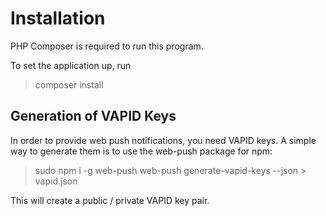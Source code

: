 # Installation

PHP Composer is required to run this program.

To set the application up, run

> composer install

## Generation of VAPID Keys

In order to provide web push notifications, you need VAPID keys.
A simple way to generate them is to use the web-push package for npm:

> sudo npm i -g web-push
> web-push generate-vapid-keys --json > vapid.json

This will create a public / private VAPID key pair.
